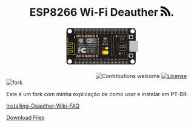 <h1 align="center"> ESP8266 Wi-Fi Deauther <img height="26" width="26" src="https://github.com/Fincao/Fake-Captive-Portal-ESP8266/blob/master/img/rss.svg" />.</h1>

<p align="center">
 <img alt="digispark" src="https://github.com/Fincao/Fake-Captive-Portal-ESP8266/blob/master/img/nodemcu8266.jpg" width="199px">
</p>

&nbsp;&nbsp;&nbsp;&nbsp;&nbsp;&nbsp;&nbsp;&nbsp;&nbsp;&nbsp;&nbsp;&nbsp;&nbsp;&nbsp;&nbsp;&nbsp;&nbsp;&nbsp;&nbsp;&nbsp;&nbsp;&nbsp;&nbsp;&nbsp;&nbsp;&nbsp;&nbsp;&nbsp;&nbsp;&nbsp;&nbsp;&nbsp;&nbsp;&nbsp;&nbsp;&nbsp;&nbsp;&nbsp;&nbsp;&nbsp;&nbsp;&nbsp;&nbsp;&nbsp;&nbsp;&nbsp;&nbsp;&nbsp;&nbsp;&nbsp;&nbsp;&nbsp;&nbsp;&nbsp;&nbsp;&nbsp;&nbsp;&nbsp;&nbsp;
![Contributions welcome](https://img.shields.io/badge/contributions-welcome-blue.svg)
[![License](https://img.shields.io/badge/license-MIT-green.svg)](https://opensource.org/licenses/MIT)
![fork](https://img.shields.io/badge/8%20Fork-Project-blueviolet?logo=githubactions&style=flat)

Este é um fork com minha explicação de como usar e instalar em PT-BR.

[Installing-Deauther-Wiki-FAQ](https://github.com/MrAppAndCrap/Esp8266_Deauther-Quick-Start-And-Install/wiki)</h3> </p>
[Download Files](https://github.com/MrAppAndCrap/Esp8266_Deauther-Quick-Start-And-Install/archive/master.zip)
